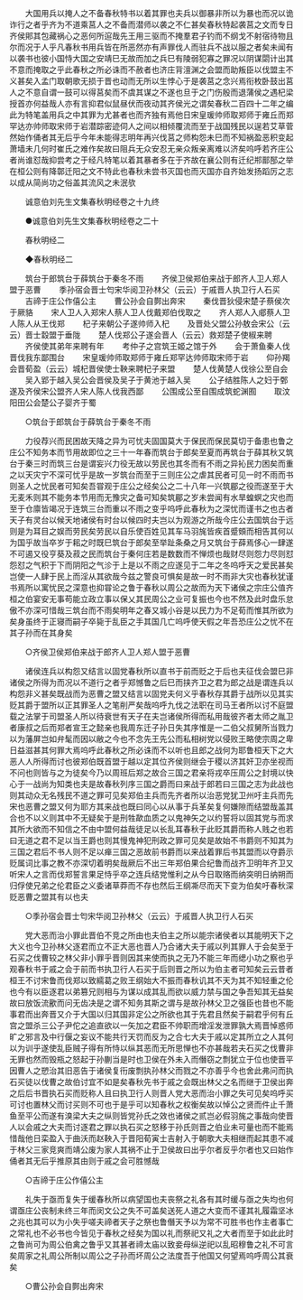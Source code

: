 <!-- { "loadSidebar": true } -->
　　大国用兵以掩人之不备春秋特书以着其罪也夫兵以御暴非所以为暴也而况以诡诈行之者乎齐为不道乘莒人之不备而潜师以袭之不仁甚矣春秋特起袭莒之文而专日齐侯郥其包藏祸心之恶何所逭哉先王用三驱而不掩羣君子钓而不纲戈不射宿待物且尔而况于人乎凡春秋书用兵皆在所恶然亦有声罪伐人而驻兵不战以服之者矣未闻有以袭书也彼小国恃大国之安靖巳无故而加之兵巳有陵弱犯寡之罪况以阴谋閟计出其不意而掩取之乎此春秋之所必诛而不赦者也济庄背澶渊之会盟而助叛臣以伐盟主不义甚矣入孟门取朝歌无损于晋也动而无所以生悖心于是袭莒之念兴焉衔枚卧鼓出莒人之不意自谓一鼓可以得莒矣而不虞其谋之不遂也旦于之门伤殷而退蒲侯之遇杞梁授首亦何益哉人亦有言抑君似鼠昼伏而夜动其齐侯光之谓矣春秋二百四十二年之编此为特笔盖用兵之中其罪为尤甚者也而齐独有焉他日宋皇瑗帅师取郑师于雍丘而郑罕达亦帅师取宋师于岩潜踪密迹伺人之间以相倾覆流而至于战国残民以逞若艾草菅然始作俑者其无后乎今年未能得志明年再兴伐莒之师构怨未巳而不知祸盈恶积变起萧墙未几何时崔氏之难作矣故曰阻兵无众安忍无亲众叛亲离难以济矣呜呼若齐庄公者尚谁怼哉抑尝考之于经凡特笔以着其暴者多在于齐故在襄公则有迁纪郱鄑郚之举在桓公则有降鄣迁阳之文不特此也春秋未尝书灭国也而灭国亦自齐始发扬蹈厉之志以成从简尚功之俗盖其流风之未泯欤 

　　诚意伯刘先生文集春秋明经卷之十九终 

　　●诚意伯刘先生文集春秋明经卷之二十 

　　春秋明经二 

　　◆春秋明经二 

　　筑台于郎筑台于薛筑台于秦冬不雨 
　　齐侯卫侯郑伯来战于郎齐人卫人郑人盟于恶曹 
　　季孙宿会晋士匄宋华阅卫孙林父（云云）于戚晋人执卫行人石买 
　　吉禘于庄公作僖公主 
　　曹公孙会自鄸出奔宋 
　　秦伐晋狄侵宋楚子蔡侯次于厥貉 
　　宋人卫人入郑宋人蔡人卫人伐戴郑伯伐取之 
　　齐人郑人入郕蔡人卫人陈人从王伐郑 
　　杞子来朝公子遂帅师入杞 
　　及晋处父盟公孙敖会宋公（云云）晋士縠盟于垂陇 
　　楚人伐郑公子遂会晋人（云云）救郑楚子使椒来聘 
　　齐侯使其弟年来聘有年 
　　考仲子之宫筑王姬之馆于外 
　　会于萧鱼秦人伐晋伐我东鄙围台 
　　宋皇瑗帅师取郑师于雍丘郑罕达帅师取宋师于岩 
　　仰孙羯会晋荀盈（云云）城杞晋侯使士鞅来聘杞子来盟 
　　楚人伐黄楚人伐徐公至自会 
　　吴入郢于越入吴公会晋侯及吴子于黄池于越入吴 
　　公子结胜陈人之妇于鄄遂及齐侯宋公盟齐人宋人陈人伐我西鄙 
　　公围成公至自围成筑蛇渊囿 
　　取汶阳田公会楚公子婴齐于蜀 

　　○筑台于郎筑台于薛筑台于秦冬不雨 

　　力役荐兴而民困故天降之异为可忧夫固国莫大于保民而保民莫切于备患也鲁之庄公不知务本而节用故即位之三十一年春而筑台于郎矣至夏而再筑台于薛其秋又筑台于秦三时而筑三台是谓妄兴力役无故以劳民也其冬而有不雨之异抋民力困矣而重之以天灾宁不深可忧乎是故一岁筑台而至于三则庄公之虐其民者可见一时不雨而书则圣人之忧民者可知矣吾甞观于庄公之经矣公之二十八年一兴筑郿之役而遂至于大无麦禾则其不能务本节用而无豫灾之备可知矣筑郿之岁未尝闻有水旱蝗螟之灾也而至于仓廪皆竭况于连筑三台而重以不雨之变乎呜呼此春秋为之深忧而谨书之也古者天子有灵台以候天地诸侯有时台以候四时夫岂以为观游之所哉今庄公去国筑台于远则是为耳目之娱而劳民矣劳民以自乐使百姓见其车马羽旄皆疾首蹙頞而相告其何以为国乎故当卒岁于耜之时既巳筑台于郎矣至举趾条桑之月又筑台于薛焉侈心一肆遂不可遏又役亨葵及菽之民而筑台于秦何庄若是数数而不惮烦也哉财尽则怨力尽则怼怨怼之气积于下而阴阳之气沴于上是以不雨之应遂见于二年之冬呜呼天之爱民甚矣岂使一人肆于民上而淫从其欲哉今兹之警良可惧矣是故一时不雨非大灾也春秋犹谨书焉所以寓忧民之深意也抑甞论之鲁于春秋以周公之故而为天下诸侯之宗庄公值齐桓之伯宴安无事苟能立政立事以保乂其民周公之业可复振也今也不然及此时盘乐怠傲不亦深可惜哉三筑台而不雨矣明年之春又城小谷是以民力为不足荀而惟其所欲为矣身虽终于正寝而嗣子卒毙于乱臣之手其国几亡呜呼使天假之年吾恐庄公之忧不在其子孙而在其身矣 

　　○齐侯卫侯郑伯来战于郎齐人卫人郑人盟于恶曹 

　　诸侯连兵以构怨又结言以固党春秋所以直书于前而贬之于后也夫征伐会盟巳非诸侯之所得为而况以不道行之者乎郑憾鲁之后巳而挟齐卫之君为郎之战是谓连兵以构怨非义甚矣既战而为恶曹之盟又结言以固党夫何义乎春秋存其爵于战所以见其实贬其爵于盟所以正其罪圣人之笔削严矣哉呜呼九伐之法职在司马王者所以讨不庭盟载之法掌于司盟圣人所以待衰世有天子在夫岂诸侯所得而私用哉彼齐者太师之胤卫者康叔之后而郑者宣王之懿亲也我周东迁子孙日失其序惟是一二伯父叔舅所当戮力以为藩屏岂如弁髦而因以敝之今也不念先王先公而私相树党以侵败王略使宗周之卑日益滋甚其何罪大焉呜呼此春秋之所必诛而不以听也且郎之战何为耶鲁桓天下之大恶人人所得而讨也彼郑伯既首盟于越以定其位齐侯则继会于稷以济其奸卫亦坐视而不问也则皆与之为徒矣今乃以周班后郑之故合三国之君亲将戎卒压周公之封境以快心于一战尚为知类也夫是故春秋列序三国之爵而曰来战于郎若曰三国之志为此战也则其动众无名残民不道之罪可见矣郑伯主兵而先齐者所以治恶党犹卫州吁主兵而先宋也恶曹之盟又何为耶方其来战也既曰同心以从事于兵革矣复何嫌隙而结盟哉盖其合也不以义则其中不无疑矣于是刑牲歃血质之以鬼神矢之以约誓将以固其党与而求其所大欲而不知信之不由中盟何益哉徒足以长乱耳春秋于此贬其爵而称人贱之也若曰无道之君不足以当王爵也则其慢鬼神犯刑政之罪可见矣是故始不书爵则不知其为三国之君后不书人则不足以瘅三国之恶故前书爵而以来战着罪后书其盟而以夺爵示贬属词比事之教不亦深切着明矣哉厥后不出三年郑伯果合纪鲁而战齐卫明年齐卫又听宋人之言而伐郑誓言果足恃乎卒之连兵结党惟利之从今日取赂而纳突明日纳朔而归俘使兄弟之伦君臣之义委诸草莽而不存也然后王纲凘尽而天下变为伯矣吁春秋深贬恶曹之盟其有以也夫 

　　○季孙宿会晋士匄宋华阅卫孙林父（云云）于戚晋人执卫行人石买 

　　党大恶而治小罪此晋伯不竞之所由也夫伯主之所以能宗诸侯者以其能明天下之大义也今卫孙林父逐君而立不正大恶也晋人乃合诸大夫于戚以列其罪人于会矣至于石买之伐曹较之林父非小罪乎晋则因其来使而执之无乃不能三年而缌小功之察也乎观春秋书于戚之会于前而书执卫行人石买于后则晋之所以为伯主者可知矣云云昔者桓王不讨宋鲁而伐郑以致繻葛之败王纲始大不振而春秋讥其不天为其不知轻重之伦也今有以臣逐君以弟篡兄则相与为谋以成其乱而欲以威力禁与国之争吾知其无益矣故曰放饭流歠而问无齿决是之谓不知务其斯之谓与是故孙林父卫之强臣也昔也不能事君而出奔晋又介于大国以归其国非定公之所欲也其于先君且然矣于嗣君乎何有丘宫之盟杀三公子尹佗之追直欲以一矢加之君臣不帅职而增淫发泄罪孰大焉晋悼惑师旷之邪言及中行偃之妄议不能共行天罚而反为之合七大夫于戚以定其所立之人其何以为训乎遂使乱臣贼子得有所恃以纵其恶而无所思惮也不亦甚哉若夫石买之伐曹非无罪也然而毁瓶之怒起于孙蒯当是时也卫侯在外未入而僭窃之剽犹立于位也使晋平因曹人之愬治其旧恶告于诸侯复衎废剽执孙林父而戮之不亦善乎今也舍此弗问而执石买徒以伐曹之故伯讨宜不如是矣春秋先书于戚之会既出林父之名而继于卫侯出奔之后后书晋执石买而贬称人且曰执卫行人则晋人党大恶而治小罪之失可见矣呜呼买可讨也置林父而讨买则不可也于是乎可以知春秋之权衡矣故以悼公之贤而件止千萧鱼至平公而遂有溴梁大夫之纵则皆党孙氏之效也诸侯之贰岂必假羽旄之事哉向使晋人以会戚之大夫而讨逐君之罪以执石买之怒移于孙氏则晋之伯业未可量也而不能焉惜哉他日栾盈入于曲沃而赵鞅入于晋阳荀寅士吉射入于朝歌大夫相继而起其患不减于林父三家竞爽而靖公废为家人其祸不止于卫侯故曰出乎尔者反乎尔者也又曰始作俑者其无后乎推原其由则于戚之会可胜憾哉 

　　○吉禘于庄公作僖公主 

　　礼失于亟而复失于缓春秋所以病望国也夫丧祭之礼各有其时缓与亟之失均也何谓亟庄公丧制未终三年而闵文公之失不可盖矣送死人道之大变而不谨其礼履霜坚冰之兆也其可以为小失乎嗟夫禘者天子之祭也鲁僭天予以为常不可胜书也作主者事亡之常礼也不必书也今皆见于春秋之经矣为国以礼而祭祀又礼之大者而至于如此此时之鲁尚可为周公伯禽之鲁乎又其甚者禘太庙以致妾母纵逆祀以乱昭穆鲁之礼不可言矣周家之礼周公所制以周公之子孙而坏周公之法度吾于他国又何望焉呜呼周公其衰矣 

　　○曹公孙会自鄸出奔宋 

